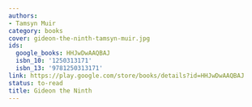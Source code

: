 ```yaml
---
authors:
- Tamsyn Muir
category: books
cover: gideon-the-ninth-tamsyn-muir.jpg
ids:
  google_books: HHJwDwAAQBAJ
  isbn_10: '1250313171'
  isbn_13: '9781250313171'
link: https://play.google.com/store/books/details?id=HHJwDwAAQBAJ
status: to-read
title: Gideon the Ninth
---
```

